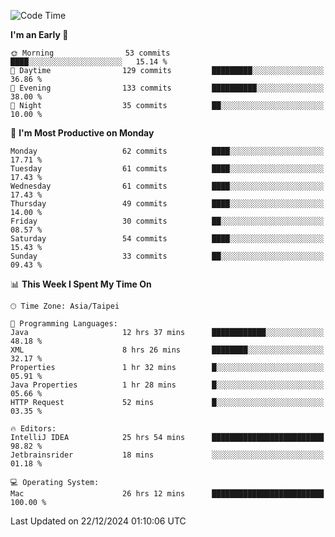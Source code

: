<!--START_SECTION:waka-->
![Code Time](http://img.shields.io/badge/Code%20Time-1%2C548%20hrs%2041%20mins-blue)

**I'm an Early 🐤** 

```text
🌞 Morning                53 commits          ████░░░░░░░░░░░░░░░░░░░░░   15.14 % 
🌆 Daytime                129 commits         █████████░░░░░░░░░░░░░░░░   36.86 % 
🌃 Evening                133 commits         ██████████░░░░░░░░░░░░░░░   38.00 % 
🌙 Night                  35 commits          ██░░░░░░░░░░░░░░░░░░░░░░░   10.00 % 
```
📅 **I'm Most Productive on Monday** 

```text
Monday                   62 commits          ████░░░░░░░░░░░░░░░░░░░░░   17.71 % 
Tuesday                  61 commits          ████░░░░░░░░░░░░░░░░░░░░░   17.43 % 
Wednesday                61 commits          ████░░░░░░░░░░░░░░░░░░░░░   17.43 % 
Thursday                 49 commits          ████░░░░░░░░░░░░░░░░░░░░░   14.00 % 
Friday                   30 commits          ██░░░░░░░░░░░░░░░░░░░░░░░   08.57 % 
Saturday                 54 commits          ████░░░░░░░░░░░░░░░░░░░░░   15.43 % 
Sunday                   33 commits          ██░░░░░░░░░░░░░░░░░░░░░░░   09.43 % 
```


📊 **This Week I Spent My Time On** 

```text
🕑︎ Time Zone: Asia/Taipei

💬 Programming Languages: 
Java                     12 hrs 37 mins      ████████████░░░░░░░░░░░░░   48.18 % 
XML                      8 hrs 26 mins       ████████░░░░░░░░░░░░░░░░░   32.17 % 
Properties               1 hr 32 mins        █░░░░░░░░░░░░░░░░░░░░░░░░   05.91 % 
Java Properties          1 hr 28 mins        █░░░░░░░░░░░░░░░░░░░░░░░░   05.66 % 
HTTP Request             52 mins             █░░░░░░░░░░░░░░░░░░░░░░░░   03.35 % 

🔥 Editors: 
IntelliJ IDEA            25 hrs 54 mins      █████████████████████████   98.82 % 
Jetbrainsrider           18 mins             ░░░░░░░░░░░░░░░░░░░░░░░░░   01.18 % 

💻 Operating System: 
Mac                      26 hrs 12 mins      █████████████████████████   100.00 % 
```


 Last Updated on 22/12/2024 01:10:06 UTC
<!--END_SECTION:waka-->
